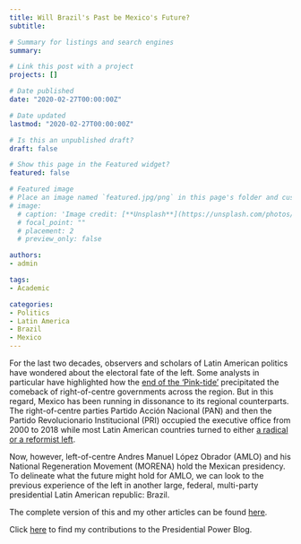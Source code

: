 ```yaml
---
title: Will Brazil's Past be Mexico's Future?
subtitle:

# Summary for listings and search engines
summary:

# Link this post with a project
projects: []

# Date published
date: "2020-02-27T00:00:00Z"

# Date updated
lastmod: "2020-02-27T00:00:00Z"

# Is this an unpublished draft?
draft: false

# Show this page in the Featured widget?
featured: false

# Featured image
# Place an image named `featured.jpg/png` in this page's folder and customize its options here.
# image:
  # caption: 'Image credit: [**Unsplash**](https://unsplash.com/photos/CpkOjOcXdUY)'
  # focal_point: ""
  # placement: 2
  # preview_only: false

authors:
- admin

tags:
- Academic

categories:
- Politics
- Latin America
- Brazil
- Mexico
---
```


For the last two decades, observers and scholars of Latin American politics have wondered about the electoral fate of the left. Some analysts in particular have highlighted how the [end of the ‘Pink-tide’](https://www.worldpoliticsreview.com/insights/25729/latin-americas-pink-tide-recedes) precipitated the comeback of right-of-centre governments across the region. But in this regard, Mexico has been running in dissonance to its regional counterparts. The right-of-centre parties Partido Acción Nacional (PAN) and then the Partido Revolucionario Institucional (PRI) occupied the executive office from 2000 to 2018 while most Latin American countries turned to either [a radical or a reformist left](https://www.foreignaffairs.com/articles/south-america/2006-05-01/latin-americas-left-turn). 

Now, however, left-of-centre Andres Manuel López Obrador (AMLO) and his National Regeneration Movement (MORENA) hold the Mexican presidency. To delineate what the future might hold for AMLO, we can look to the previous experience of the left in another large, federal, multi-party presidential Latin American republic: Brazil.


The complete version of this and my other articles can be found [here](https://blog.politics.ox.ac.uk/mexicos-election-the-good-the-bad-and-the-ugly/).

Click [here](https://presidential-power.net/?author=53) to find my contributions to the Presidential Power Blog. 
